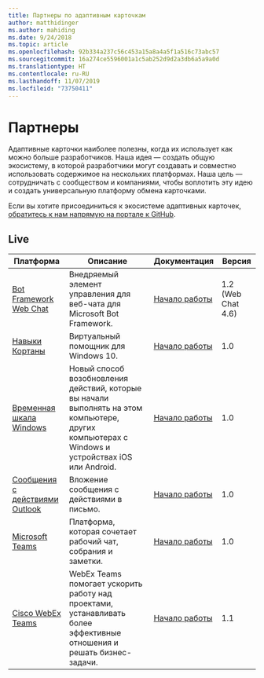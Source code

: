 ```yaml
---
title: Партнеры по адаптивным карточкам
author: matthidinger
ms.author: mahiding
ms.date: 9/24/2018
ms.topic: article
ms.openlocfilehash: 92b334a237c56c453a15a8a4a5f1a516c73abc57
ms.sourcegitcommit: 16a274ce5596001a1c5ab252d9d2a3db6a5a9a0d
ms.translationtype: HT
ms.contentlocale: ru-RU
ms.lasthandoff: 11/07/2019
ms.locfileid: "73750411"
---
```

# <a name="partners"></a>Партнеры 

Адаптивные карточки наиболее полезны, когда их использует как можно больше разработчиков. Наша идея — создать общую экосистему, в которой разработчики могут создавать и совместно использовать содержимое на нескольких платформах. Наша цель — сотрудничать с сообществом и компаниями, чтобы воплотить эту идею и создать универсальную платформу обмена карточками.

Если вы хотите присоединиться к экосистеме адаптивных карточек, [обратитесь к нам напрямую на портале к GitHub](https://github.com/Microsoft/AdaptiveCards).

## <a name="live"></a>Live

Платформа | Описание | Документация | Версия
---------|-------------|---------------|---------
[Bot Framework Web Chat](https://github.com/Microsoft/BotFramework-WebChat)  | Внедряемый элемент управления для веб-чата для Microsoft Bot Framework. | [Начало работы](https://docs.microsoft.com/en-us/adaptive-cards/get-started/bots) | 1.2 (Web Chat 4.6)
[Навыки Кортаны](https://docs.microsoft.com/en-us/cortana/skills/adaptive-cards) | Виртуальный помощник для Windows 10. | [Начало работы](https://docs.microsoft.com/en-us/adaptive-cards/get-started/bots) | 1.0
[Временная шкала Windows](https://blogs.windows.com/windowsexperience/2017/12/19/announcing-windows-10-insider-preview-build-17063-pc/) | Новый способ возобновления действий, которые вы начали выполнять на этом компьютере, других компьютерах с Windows и устройствах iOS или Android. | [Начало работы](https://docs.microsoft.com/en-us/adaptive-cards/get-started/windows) | 1.0
[Сообщения с действиями Outlook](https://docs.microsoft.com/en-us/outlook/actionable-messages/)  | Вложение сообщения с действиями в письмо. | [Начало работы](https://docs.microsoft.com/en-us/outlook/actionable-messages/) | 1.0
[Microsoft Teams](https://products.office.com/en-US/microsoft-teams/group-chat-software) | Платформа, которая сочетает рабочий чат, собрания и заметки. | [Начало работы](https://docs.microsoft.com/en-us/microsoftteams/platform/concepts/cards/cards-reference#adaptive-card) | 1.0
[Cisco WebEx Teams](https://www.webex.com/team-collaboration.html) | WebEx Teams помогает ускорить работу над проектами, устанавливать более эффективные отношения и решать бизнес-задачи. | [Начало работы](https://developer.webex.com/docs/api/guides/cards) | 1.1
